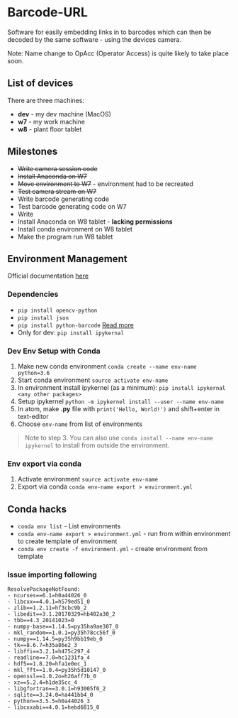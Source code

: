 # Barcode-URL
Software for easily embedding links in to barcodes which can then be decoded by the same software - using the devices camera.

Note: Name change to OpAcc (Operator Access) is quite likely to take place soon.

## List of devices
There are three machines:
* **dev** - my dev machine (MacOS)
* **w7** - my work machine
* **w8** - plant floor tablet

## Milestones
* ~~Write camera session code~~
* ~~Install Anaconda on W7~~
* ~~Move environment to W7~~ - environment had to be recreated
* ~~Test camera stream on W7~~
* Write barcode generating code
* Test barcode generating code on W7
* Write
* Install Anaconda on W8 tablet - **lacking permissions**
* Install conda environment on W8 tablet
* Make the program run W8 tablet

## Environment Management
Official documentation [here](https://conda.io/docs/user-guide/tasks/manage-environments.html)

### Dependencies
* `pip install opencv-python`
* `pip install json`
* `pip install python-barcode` [Read more](https://pypi.org/project/python-barcode/)
* Only for dev: `pip install ipykernal`

### Dev Env Setup with Conda
1. Make new conda environment `conda create --name env-name python=3.6`
2. Start conda environment `source activate env-name`
3. In environment install ipykernel (as a minimum): `pip install ipykernal <any other packages>`
4. Setup ipykernel `python -m ipykernel install --user --name env-name`
5. In atom, make **.py** file with `print('Hello, World!')` and shift+enter in text-editor
6. Choose `env-name` from list of environments

> Note to step 3.
You can also use `conda install --name env-name ipykernel` to install from outside the environment.

### Env export via conda
1. Activate environment `source activate env-name`
2. Export via conda `conda env-name export > environment.yml`

## Conda hacks
* `conda env list` - List environments
* `conda env-name export > environment.yml` - run from within environment to create template of environment
* `conda env create -f environment.yml` - create environment from template


### Issue importing following
```
ResolvePackageNotFound:
- ncurses==6.1=h0a44026_0
- libcxx==4.0.1=h579ed51_0
- zlib==1.2.11=hf3cbc9b_2
- libedit==3.1.20170329=hb402a30_2
- tbb==4.3_20141023=0
- numpy-base==1.14.5=py35ha9ae307_0
- mkl_random==1.0.1=py35h78cc56f_0
- numpy==1.14.5=py35h9bb19eb_0
- tk==8.6.7=h35a86e2_3
- libffi==3.2.1=h475c297_4
- readline==7.0=hc1231fa_4
- hdf5==1.8.20=hfa1e0ec_1
- mkl_fft==1.0.4=py35h5d10147_0
- openssl==1.0.2o=h26aff7b_0
- xz==5.2.4=h1de35cc_4
- libgfortran==3.0.1=h93005f0_2
- sqlite==3.24.0=ha441bb4_0
- python==3.5.5=h0a44026_3
- libcxxabi==4.0.1=hebd6815_0
```
